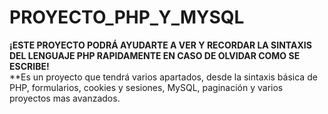 # PROYECTO_PHP_Y_MYSQL
**¡ESTE PROYECTO PODRÁ AYUDARTE A VER Y RECORDAR LA SINTAXIS DEL LENGUAJE PHP RAPIDAMENTE EN CASO DE OLVIDAR COMO SE ESCRIBE!**<br/>
**Es un proyecto que tendrá varios apartados, desde la sintaxis básica de PHP, formularios, cookies y sesiones, MySQL, paginación y varios proyectos mas avanzados.
